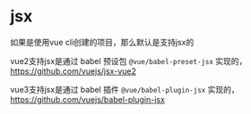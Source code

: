 # jsx

如果是使用vue cli创建的项目，那么默认是支持jsx的

vue2支持jsx是通过 babel 预设包 `@vue/babel-preset-jsx` 实现的，https://github.com/vuejs/jsx-vue2

vue3支持jsx是通过 babel 插件 `@vue/babel-plugin-jsx` 实现的，https://github.com/vuejs/babel-plugin-jsx


